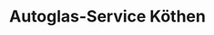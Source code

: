 ---
title: "Autoglas-Service Köthen"
url: /koethen-anhalt/autoglas-service-koethen/
shop: Autowerkstatt
---